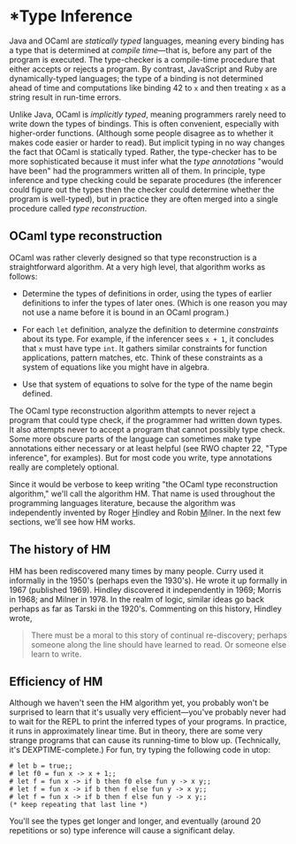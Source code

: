 # \*Type Inference

Java and OCaml are *statically typed* languages, meaning every binding has a
type that is determined at *compile time*&mdash;that is, before any part of the
program is executed. The type-checker is a compile-time procedure that either
accepts or rejects a program. By contrast, JavaScript and Ruby are
dynamically-typed languages; the type of a binding is not determined ahead of
time and computations like binding 42 to `x` and then treating `x` as a string
result in run-time errors.

Unlike Java, OCaml is *implicitly typed*, meaning programmers rarely need to
write down the types of bindings. This is often convenient, especially with
higher-order functions. (Although some people disagree as to whether it makes
code easier or harder to read). But implicit typing in no way changes the fact
that OCaml is statically typed. Rather, the type-checker has to be more
sophisticated because it must infer what the *type annotations* "would have
been" had the programmers written all of them. In principle, type inference and
type checking could be separate procedures (the inferencer could figure out the
types then the checker could determine whether the program is well-typed), but
in practice they are often merged into a single procedure called *type
reconstruction*.

## OCaml type reconstruction

OCaml was rather cleverly designed so that type reconstruction is a
straightforward algorithm. At a very high level, that algorithm works as
follows:

-   Determine the types of definitions in order, using the types of earlier
    definitions to infer the types of later ones. (Which is one reason you may
    not use a name before it is bound in an OCaml program.)

-   For each `let` definition, analyze the definition to determine *constraints*
    about its type. For example, if the inferencer sees `x + 1`, it concludes
    that `x` must have type `int`. It gathers similar constraints for function
    applications, pattern matches, etc. Think of these constraints as a system
    of equations like you might have in algebra.

-   Use that system of equations to solve for the type of the name begin
    defined.

The OCaml type reconstruction algorithm attempts to never reject a program that
could type check, if the programmer had written down types. It also attempts
never to accept a program that cannot possibly type check. Some more obscure
parts of the language can sometimes make type annotations either necessary or at
least helpful (see RWO chapter 22, "Type inference", for examples). But for most
code you write, type annotations really are completely optional.

Since it would be verbose to keep writing "the OCaml type reconstruction
algorithm," we'll call the algorithm HM. That name is used throughout the
programming languages literature, because the algorithm was independently
invented by Roger <u>H</u>indley and Robin <u>M</u>ilner. In the next few
sections, we'll see how HM works.

## The history of HM

HM has been rediscovered many times by many people. Curry used it
informally in the 1950's (perhaps even the 1930's). He wrote it up
formally in 1967 (published 1969). Hindley discovered it independently
in 1969; Morris in 1968; and Milner in 1978. In the realm of logic,
similar ideas go back perhaps as far as Tarski in the 1920's. Commenting
on this history, Hindley wrote,

> There must be a moral to this story of continual re-discovery;
> perhaps someone along the line should have learned to read. Or someone
> else learn to write.


## Efficiency of HM

Although we haven't seen the HM algorithm yet, you probably won't be surprised
to learn that it's usually very efficient&mdash;you've probably never had to
wait for the REPL to print the inferred types of your programs. In practice, it
runs in approximately linear time. But in theory, there are some very strange
programs that can cause its running-time to blow up. (Technically, it's
DEXPTIME-complete.) For fun, try typing the following code in utop:

```
# let b = true;;
# let f0 = fun x -> x + 1;;
# let f = fun x -> if b then f0 else fun y -> x y;;
# let f = fun x -> if b then f else fun y -> x y;;
# let f = fun x -> if b then f else fun y -> x y;;
(* keep repeating that last line *)
```

You'll see the types get longer and longer, and eventually (around 20
repetitions or so) type inference will cause a significant delay.
